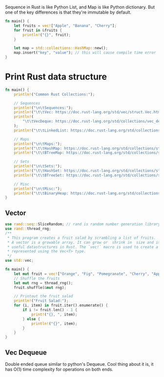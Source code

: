 Sequence in Rust is like Python List,  and  Map is  like  Python dictionary. But one of the key differences is that they're immutable  by default.

```rust
fn main() {
    let fruits = vec!["Apple", "Banana", "Cherry"];
    for fruit in &fruits {
        println!("{}", fruit);
    }

    let map = std::collections::HashMap::new();
    map.insert("key", "value"); // this will cause compile time error
}
```

# Print Rust data structure
```rust
fn main() {
    println!("Common Rust Collections:");

    // Sequences
    println!("\n\tSequences:");
    println!("\t\tVec: https://doc.rust-lang.org/std/vec/struct.Vec.html");
    println!(
        "\t\tVecDeque: https://doc.rust-lang.org/std/collections/vec_deque/struct.VecDeque.html"
    );
    println!("\t\tLinkedList: https://doc.rust-lang.org/std/collections/linked_list/struct.LinkedList.html");

    // Maps
    println!("\n\tMaps:");
    println!("\t\tHashMap: https://doc.rust-lang.org/std/collections/struct.HashMap.html");
    println!("\t\tBTreeMap: https://doc.rust-lang.org/std/collections/struct.BTreeMap.html");

    // Sets
    println!("\n\tSets:");
    println!("\t\tHashSet: https://doc.rust-lang.org/std/collections/struct.HashSet.html");
    println!("\t\tBTreeSet: https://doc.rust-lang.org/std/collections/struct.BTreeSet.html");

    // Misc
    println!("\n\tMisc:");
    println!("\t\tBinaryHeap: https://doc.rust-lang.org/std/collections/struct.BinaryHeap.html");
}
```

## Vector
```rust
use rand::seq::SliceRandom; // rand is random number generation library
use rand::thread_rng;
/**
 * This program creates a fruit salad by scrambling a list of fruits.
 * A vector is a growable array. It can grow or  shrink in  size and is  one of the  most
 * useful datastructures in Rust. The `vec!` macro is used to create a vector. A vector is
 * represented using the Vec<T> type.
 */
use std::vec;

fn main() {
    let mut fruit = vec!["Orange", "Fig", "Pomegranate", "Cherry", "Apple", "Grape"];
    // Shuffle the fruits
    let mut rng = thread_rng();
    fruit.shuffle(&mut rng);

    // Printout the fruit salad
    println!("Fruit Salad:");
    for (i, item) in fruit.iter().enumerate() {
        if i != fruit.len() - 1 {
            print!("{}, ", item);
        } else {
            println!("{}", item);
        }
    }
}
```

## Vec Dequeue
Double ended queue similar to python's  Dequeue. Cool thing  about it is, it has O(1) time complexity for operations on  both ends.